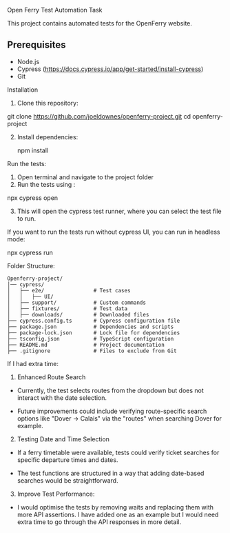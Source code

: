 Open Ferry Test Automation Task 

This project contains automated tests for the OpenFerry website.

## Prerequisites 

- Node.js 
- Cypress (https://docs.cypress.io/app/get-started/install-cypress)
- Git 

Installation 

1. Clone this repository:

git clone https://github.com/joeldownes/openferry-project.git
cd openferry-project

2. Install dependencies:

    npm install

Run the tests: 
1. Open terminal and navigate to the project folder
2. Run the tests using : 

npx cypress open 

3. This will open the cypress test runner, where you can select the test file to run. 

If you want to run the tests run without cypress UI, you can run in headless mode:

npx cypress run 


Folder Structure:
```
Openferry-project/ 
│── cypress/
│   ├── e2e/                # Test cases
│   │   ├── UI/             
│   ├── support/            # Custom commands
│   ├── fixtures/           # Test data
│   ├── downloads/          # Downloaded files
├── cypress.config.ts       # Cypress configuration file
├── package.json            # Dependencies and scripts
├── package-lock.json       # Lock file for dependencies
├── tsconfig.json           # TypeScript configuration
├── README.md               # Project documentation
├── .gitignore              # Files to exclude from Git
```


If I had extra time: 

1. Enhanced Route Search
- Currently, the test selects routes from the dropdown but does not interact with the date selection.

- Future improvements could include verifying route-specific search options like "Dover → Calais" via the "routes" when searching Dover for example.

2. Testing Date and Time Selection
- If a ferry timetable were available, tests could verify ticket searches for specific departure times and dates.

- The test functions are structured in a way that adding date-based searches would be straightforward.

3. Improve Test Performance: 
- I would optimise the tests by removing waits and replacing them with more API assertions. I have added one as an example but I would need extra time to go through the API responses in more detail. 